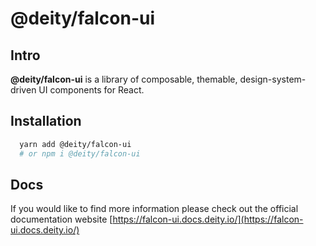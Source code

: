 # @deity/falcon-ui

## Intro

**@deity/falcon-ui** is a library of composable, themable, design-system-driven UI components for React.

## Installation

```sh
  yarn add @deity/falcon-ui
  # or npm i @deity/falcon-ui
```

## Docs

If you would like to find more information please check out the official documentation website [https://falcon-ui.docs.deity.io/](https://falcon-ui.docs.deity.io/)
